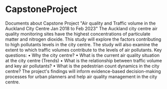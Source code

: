 # CapstoneProject
Documents about Capstone Project "Air quality and Traffic volume in the Auckland City Centre  Jan 2018 to Feb 2023"
The Auckland city centre air quality monitoring sites have the highest concentrations of particulate matter and nitrogen dioxide. This study will explore the factors contributing to high pollutants levels in the city centre. The study will also examine the extent to which traffic volumes contribute to the levels of air pollutants.
Key questions:
• Why the city centre?
• What is the current air quality situation at the city centre (Trends)
• What is the relationship between traffic volume and key air pollutants?
• What is the pedestrian count dynamics in the city centre?
The project's findings will inform evidence-based decision-making processes for urban planners and help air quality management in the city centre.
